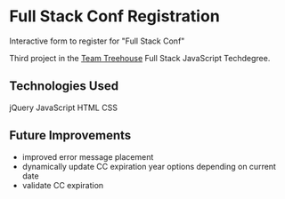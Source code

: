 # Full Stack Conf Registration
Interactive form to register for "Full Stack Conf"

Third project in the [Team Treehouse](http://referrals.trhou.se/clarkwinters) Full Stack JavaScript Techdegree.

## Technologies Used
jQuery
JavaScript
HTML
CSS

## Future Improvements
- improved error message placement
- dynamically update CC expiration year options depending on current date
- validate CC expiration